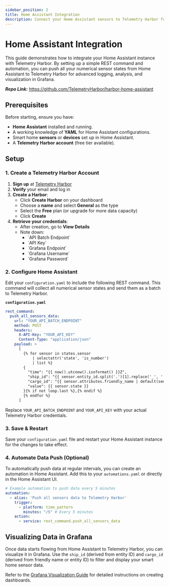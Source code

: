 ```yaml
---
sidebar_position: 2
title: Home Assistant Integration
description: Connect your Home Assistant sensors to Telemetry Harbor for advanced data logging and visualization.
---
```


# Home Assistant Integration

This guide demonstrates how to integrate your Home Assistant instance with Telemetry Harbor. By setting up a simple REST command and automation, you can push all your numerical sensor states from Home Assistant to Telemetry Harbor for advanced logging, analysis, and visualization in Grafana.

**_Repo Link:_** https://github.com/TelemetryHarbor/harbor-home-assistant


## Prerequisites

Before starting, ensure you have:

-   **Home Assistant** installed and running.
-   A working knowledge of **YAML** for Home Assistant configurations.
-   Smart home **sensors** or **devices** set up in Home Assistant.
-   A **Telemetry Harbor account** (free tier available).

## Setup

### 1. Create a Telemetry Harbor Account

1.  **Sign up** at [Telemetry Harbor](https://telemetryharbor.com/)
2.  **Verify** your email and log in
3.  **Create a Harbor**:
    -   Click **Create Harbor** on your dashboard
    -   Choose a **name** and select **General** as the type
    -   Select the **Free** plan (or upgrade for more data capacity)
    -   Click **Create**
4.  **Retrieve your credentials**:
    -   After creation, go to **View Details**
    -   Note down:
        -   \`API Batch Endpoint\`
        -   \`API Key\`
        -   \`Grafana Endpoint\`
        -   \`Grafana Username\`
        -   \`Grafana Password\`

### 2. Configure Home Assistant

Edit your `configuration.yaml` to include the following REST command. This command will collect all numerical sensor states and send them as a batch to Telemetry Harbor.

**`configuration.yaml`**
```yaml
rest_command:
  push_all_sensors_data:
    url: "YOUR_API_BATCH_ENDPOINT"
    method: POST
    headers:
      X-API-Key: "YOUR_API_KEY"
      Content-Type: "application/json"
    payload: >
      [
        {% for sensor in states.sensor
            | selectattr('state', 'is_number')
            | list %}
        {
          "time": "{{ now().utcnow().isoformat() }}Z",
          "ship_id": "{{ sensor.entity_id.split('.')[1].replace('_', ' ').title() }}",
          "cargo_id": "{{ sensor.attributes.friendly_name | default(sensor.entity_id.split('.')[-1].replace('_', ' ').title()) }}",
          "value": {{ sensor.state }}
        }{% if not loop.last %},{% endif %}
        {% endfor %}
      ]
```

Replace `YOUR_API_BATCH_ENDPOINT` and `YOUR_API_KEY` with your actual Telemetry Harbor credentials.

### 3. Save & Restart

Save your `configuration.yaml` file and restart your Home Assistant instance for the changes to take effect.

### 4. Automate Data Push (Optional)

To automatically push data at regular intervals, you can create an automation in Home Assistant. Add this to your `automations.yaml` or directly in the Home Assistant UI.

```yaml
# Example automation to push data every 5 minutes
automation:
  - alias: 'Push all sensors data to Telemetry Harbor'
    trigger:
      - platform: time_pattern
        minutes: "/5" # Every 5 minutes
    action:
      - service: rest_command.push_all_sensors_data
```

## Visualizing Data in Grafana

Once data starts flowing from Home Assistant to Telemetry Harbor, you can visualize it in Grafana. Use the `ship_id` (derived from entity ID) and `cargo_id` (derived from friendly name or entity ID) to filter and display your smart home sensor data.

Refer to the [Grafana Visualization Guide](../visualization/grafana.md) for detailed instructions on creating dashboards.
